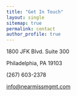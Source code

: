 ```yaml
---
title: "Get In Touch"
layout: single
sitemap: true
permalink: contact
author_profile: true
---
```



1800 JFK Blvd. Suite 300

Philadelphia, PA 19103

(267) 603-2378


<a href="mailto:info@nearmissmgmt.com">info@nearmissmgmt.com</a>

<a href="https://linkedin.com/{{ site.twitter.username }}"><i class="fa fa-fw fa-twitter-square" aria-hidden="true"></i></a>
<a href="https://www.linkedin.com/company/near-miss-management"><i class="fa fa-fw fa-linkedin-square" aria-hidden="true"></i></a>

